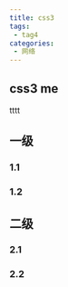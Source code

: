 ```yaml
---
title: css3
tags:
 - tag4
categories: 
 - 网络
---
```

## css3 me
tttt

## 一级

### 1.1

### 1.2

## 二级

### 2.1

### 2.2
